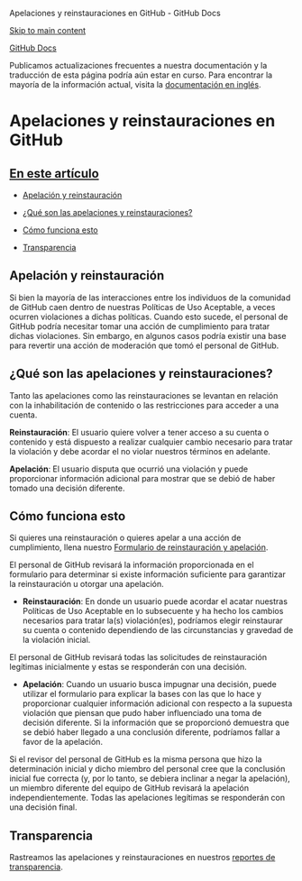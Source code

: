 Apelaciones y reinstauraciones en GitHub - GitHub Docs

[Skip to main content](#main-content)

[](/es)[GitHub Docs](/es)

Publicamos actualizaciones frecuentes a nuestra documentación y la traducción de esta página podría aún estar en curso. Para encontrar la mayoría de la información actual, visita la [documentación en inglés](/en).

Apelaciones y reinstauraciones en GitHub
==========

[En este artículo](/site-policy/acceptable-use-policies/github-appeal-and-reinstatement#in-this-article)
----------

* [Apelación y reinstauración](#appeal-and-reinstatement)

* [¿Qué son las apelaciones y reinstauraciones?](#what-are-appeals-and-reinstatements)

* [Cómo funciona esto](#how-this-works)

* [Transparencia](#transparency)

[](#appeal-and-reinstatement)Apelación y reinstauración
----------

Si bien la mayoría de las interacciones entre los individuos de la comunidad de GitHub caen dentro de nuestras Políticas de Uso Aceptable, a veces ocurren violaciones a dichas políticas. Cuando esto sucede, el personal de GitHub podría necesitar tomar una acción de cumplimiento para tratar dichas violaciones. Sin embargo, en algunos casos podría existir una base para revertir una acción de moderación que tomó el personal de GitHub.

[](#what-are-appeals-and-reinstatements)¿Qué son las apelaciones y reinstauraciones?
----------

Tanto las apelaciones como las reinstauraciones se levantan en relación con la inhabilitación de contenido o las restricciones para acceder a una cuenta.

**Reinstauración**: El usuario quiere volver a tener acceso a su cuenta o contenido y está dispuesto a realizar cualquier cambio necesario para tratar la violación y debe acordar el no violar nuestros términos en adelante.

**Apelación**: El usuario disputa que ocurrió una violación y puede proporcionar información adicional para mostrar que se debió de haber tomado una decisión diferente.

[](#how-this-works)Cómo funciona esto
----------

Si quieres una reinstauración o quieres apelar a una acción de cumplimiento, llena nuestro [Formulario de reinstauración y apelación](https://support.github.com/contact/reinstatement).

El personal de GitHub revisará la información proporcionada en el formulario para determinar si existe información suficiente para garantizar la reinstauración u otorgar una apelación.

* **Reinstauración**: En donde un usuario puede acordar el acatar nuestras Políticas de Uso Aceptable en lo subsecuente y ha hecho los cambios necesarios para tratar la(s) violación(es), podríamos elegir reinstaurar su cuenta o contenido dependiendo de las circunstancias y gravedad de la violación inicial.

El personal de GitHub revisará todas las solicitudes de reinstauración legítimas inicialmente y estas se responderán con una decisión.

* **Apelación**: Cuando un usuario busca impugnar una decisión, puede utilizar el formulario para explicar la bases con las que lo hace y proporcionar cualquier información adicional con respecto a la supuesta violación que piensan que pudo haber influenciado una toma de decisión diferente. Si la información que se proporcionó demuestra que se debió haber llegado a una conclusión diferente, podríamos fallar a favor de la apelación.

Si el revisor del personal de GitHub es la misma persona que hizo la determinación inicial y dicho miembro del personal cree que la conclusión inicial fue correcta (y, por lo tanto, se debiera inclinar a negar la apelación), un miembro diferente del equipo de GitHub revisará la apelación independientemente. Todas las apelaciones legítimas se responderán con una decisión final.

[](#transparency)Transparencia
----------

Rastreamos las apelaciones y reinstauraciones en nuestros [reportes de transparencia](https://github.blog/2022-01-27-2021-transparency-report/#Appeals_and_other_reinstatements).

